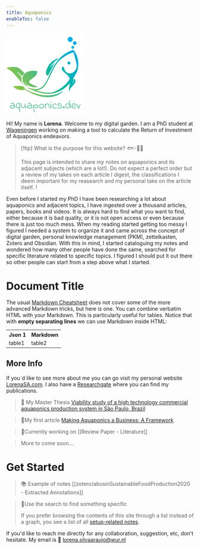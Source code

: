 ```yaml
---
title: Aquaponics
enableToc: false
---
```


   ![Aquaponics.dev logo](aquaponics.png)
   
   Hi! My name is **Lorena**. Welcome to my digital garden. I am a PhD student at [Wageningen](https://www.wur.nl/en/about-wur.htm) working on making a tool to calculate the Return of Investment of Aquaponics endeavors. 

> [!tip] What is the purpose for this website? 🐟💦🍃🌱
>
>This page is intended to share my notes on aquaponics and its adjacent subjects (which are a lot!). Do not expect a perfect order but a review of my takes on each article I digest, the classifications I deem important for my reasearch and my personal take on the article itself.     !

Even before I started my PhD I have been researching a lot about aquaponics and adjacent topics, I have ingested over a thousand articles, papers, books and videos. It is always hard to find what you want to find, either because it is bad quality, or it is not open access or even because there is just too much mess. When my reading started getting too messy I figured I needed a system to organize it and came across the concept of digital garden, personal knowledge management (PKM), zettelkasten, Zotero and Obsidian. With this in mind, I started cataloguing my notes and wondered how many other people have done the same, searched for specific literature related to specific topics. I figured I should put it out there so other people can start from a step above what I started. 

# Document Title

The usual [Markdown Cheatsheet](https://github.com/adam-p/markdown-here/wiki/Markdown-Cheatsheet)
does not cover some of the more advanced Markdown tricks, but here
is one. You can combine verbatim HTML with your Markdown. 
This is particularly useful for tables.
Notice that with **empty separating lines** we can use Markdown inside HTML:

<table>
	<tr>
		<th>Json 1</th>
		<th>Markdown</th>
		</tr>
		<tr>
			<td>	  
			table1
			</td>
			<td>	
			table2	
			</td>
	</tr>
</table>

## More Info
 
If you´d like to see more about me you can go visit my personal website [LorenaSA.com](https://lorenasa.com). I also have a [Researchgate](https://www.researchgate.net/profile/Lorena-Silva-Araujo-3) where you can find my publications. 

>📓 My Master Thesis [Viability study of a high technology commercial aquaponics production system in São Paulo, Brazil](https://www.researchgate.net/publication/364368663_Viability_study_of_a_high_technology_commercial_aquaponics_production_system_in_Sao_Paulo_Brazil) 

>📗My first article [Making Aquaponics a Business: A Framework](https://www.mdpi.com/2073-4441/13/21/2978)

> 👷Currently working on [[Review Paper - Literature]]

> More to come soon...

# Get Started
> 📚 Example of notes  [[zotero/abusinSustainableFoodProduction2020 - Extracted Annotations]]

> 🔎Use the search to find something specific
>
> If you prefer browsing the contents of this site through a list instead of a graph, you see a list of all [setup-related notes](/tags/setup).

If you'd like to reach me directly for any collaboration, suggestion, etc, don't hesitate. My email is 📧 lorena.silvaaraujo@wur.nl


